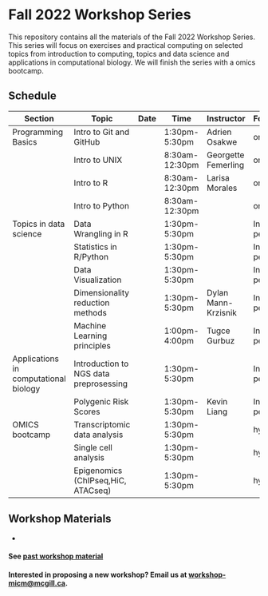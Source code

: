 # Fall 2022 Workshop Series

This repository contains all the materials of the Fall 2022 Workshop Series. 
This series will focus on exercises and practical computing on selected topics from introduction to computing, topics and data science and applications in computational biology. We will finish the series with a omics bootcamp.

## Schedule


|Section | Topic | Date | Time | Instructor | Format | Registration |
|------| ------| ---- | ----- | ---------- | ------- | ------- |
| Programming Basics | Intro to Git and GitHub|  | 1:30pm-5:30pm | Adrien Osakwe| online | Closed |
|| Intro to UNIX |  | 8:30am-12:30pm | Georgette Femerling | online | Closed |
||  Intro to R | | 8:30am-12:30pm | Larisa Morales | online | Closed |
|| Intro to Python | | 8:30am-12:30pm | | online | Closed |
| Topics in data science | Data Wrangling in R |  | 1:30pm-5:30pm |  | In-person | Closed |
||Statistics in R/Python |  | 1:30pm-5:30pm |  | In-person | Closed |
||Data Visualization |  | 1:30pm-5:30pm |  | In-person | Closed |
||Dimensionality reduction methods | | 1:30pm-5:30pm | Dylan Mann-Krzisnik| In-person | Closed |
||Machine Learning principles|  | 1:00pm-4:00pm | Tugce Gurbuz | In-person | Closed |
| Applications in computational biology | Introduction to NGS data preprosessing | | 1:30pm-5:30pm |  | In-person | Closed |
|| Polygenic Risk Scores | 	| 1:30pm-5:30pm | Kevin Liang	| In-person | Closed | 
| OMICS bootcamp | Transcriptomic data analysis | | 1:30pm-5:30pm |  | hybrid | Closed |
|| Single cell analysis | | 1:30pm-5:30pm |  | hybrid | Closed |
|| Epigenomics (ChIPseq,HiC, ATACseq) | | 1:30pm-5:30pm |  | hybrid | Closed |


## Workshop Materials

* [](https://github.com/McGill-MiCM/)

#### See [past workshop material](https://mcgill-micm.github.io/MicM-Mcgill/)
#### Interested in proposing a new workshop? Email us at workshop-micm@mcgill.ca.
